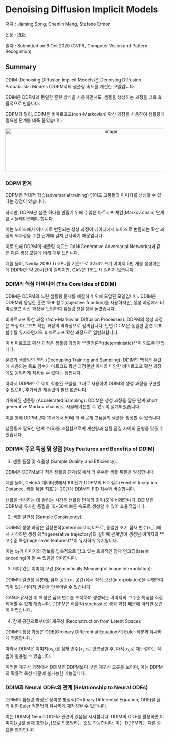 # Denoising Diffusion Implicit Models

저자 : Jiaming Song, Chenlin Meng, Stefano Ermon

논문 : [PDF](https://arxiv.org/pdf/2010.02502)

일자 : Submitted on 6 Oct 2020  (CVPR, Computer Vision and Pattern Recognition)

## Summary

DDIM (Denoising Diffusion Implicit Models)은 Denoising Diffusion Probabilistic Models (DDPMs)의 샘플링 속도를 개선한 모델입니다. 

DDIM은 DDPM과 동일한 훈련 방식을 사용하면서도, 샘플을 생성하는 과정을 더욱 효율적으로 만듭니다. 

DDPM과 달리, DDIM은 비마르코프(non-Markovian) 확산 과정을 사용하여 샘플링에 필요한 단계를 대폭 줄였습니다

<p align="center">
<img width="653" height="139" alt="image" src="https://github.com/user-attachments/assets/bd4fc49f-f068-4d6c-b6d6-316d3b6c5a31" />
</p> 



### DDPM 한계
DDPM은 적대적 학습(adversarial training) 없이도 고품질의 이미지를 생성할 수 있다는 장점이 있습니다. 

하지만, DDPM은 샘플 하나를 만들기 위해 수많은 마르코프 체인(Markov chain) 단계를 시뮬레이션해야 합니다. 

이는 노이즈에서 이미지로 변환되는 생성 과정이 데이터에서 노이즈로 변환되는 확산 과정의 역과정을 수천 단계에 걸쳐 근사하기 때문입니다. 

이로 인해 DDPM의 샘플링 속도는 GAN(Generative Adversarial Networks)과 같은 다른 생성 모델에 비해 매우 느립니다. 

예를 들어, Nvidia 2080 Ti GPU를 기준으로 32x32 크기 이미지 5만 개를 생성하는 데 DDPM은 약 20시간이 걸리지만, GAN은 1분도 채 걸리지 않습니다.

### DDIM의 핵심 아이디어 (The Core Idea of DDIM)

DDIM은 DDPM의 느린 샘플링 문제를 해결하기 위해 도입된 모델입니다. DDIM은 DDPM과 동일한 훈련 목표 함수(objective function)를 사용하지만, 생성 과정에서 비마르코프 확산 과정을 도입하여 샘플링 효율성을 높였습니다.

비마르코프 확산 과정 (Non-Markovian Diffusion Processes): DDPM의 생성 과정은 특정 마르코프 확산 과정의 역과정으로 정의됩니다. 반면 DDIM은 동일한 훈련 목표 함수를 유지하면서도 비마르코프 확산 과정으로 일반화합니다. 

이 비마르코프 확산 과정은 샘플링 과정이 **결정론적(deterministic)**이 되도록 만듭니다.


훈련과 샘플링의 분리 (Decoupling Training and Sampling): DDIM의 핵심은 훈련에 사용되는 목표 함수가 마르코프 확산 과정뿐만 아니라 다양한 비마르코프 확산 과정에도 동일하게 적용될 수 있다는 점입니다. 

따라서 DDPM으로 이미 학습된 모델을 그대로 사용하여 DDIM의 생성 과정을 구현할 수 있으며, 추가적인 재훈련이 필요 없습니다.

가속화된 샘플링 (Accelerated Sampling): DDIM은 생성 과정을 짧은 단계(short generative Markov chains)로 시뮬레이션할 수 있도록 설계되었습니다. 

이를 통해 DDPM보다 10배에서 50배 더 빠르게 고품질의 샘플을 생성할 수 있습니다. 

샘플링에 필요한 단계 수(S)를 조절함으로써 계산량과 샘플 품질 사이의 균형을 맞출 수 있습니다.


### DDIM의 주요 특징 및 장점 (Key Features and Benefits of DDIM)
1. 샘플 품질 및 효율성 (Sample Quality and Efficiency):

DDIM은 DDPM보다 적은 샘플링 단계(S)에서 더 우수한 샘플 품질을 달성합니다.


예를 들어, CelebA 데이터셋에서 100단계 DDPM의 FID 점수(Fréchet Inception Distance, 샘플 품질 지표)는 20단계 DDIM의 FID 점수와 비슷합니다.

샘플을 생성하는 데 걸리는 시간은 샘플링 단계의 길이(S)에 비례합니다. DDIM은 DDPM과 유사한 품질을 10~50배 빠른 속도로 생성할 수 있어 효율적입니다.

2. 샘플 일관성 (Sample Consistency):

DDIM의 생성 과정은 결정론적(deterministic)이므로, 동일한 초기 잠재 변수(x_T)에서 시작하면 생성 궤적(generative trajectory)의 길이에 관계없이 생성된 이미지의 **고수준 특징(high-level features)**이 유사하게 유지됩니다.


이는 $x_T$가 이미지의 정보를 압축적으로 담고 있는 효과적인 잠재 인코딩(latent encoding)이 될 수 있음을 의미합니다.

3. 의미 있는 이미지 보간 (Semantically Meaningful Image Interpolation):

DDIM의 일관성 덕분에, 잠재 공간($x_T$ 공간)에서 직접 보간(interpolation)을 수행하여 의미 있는 이미지 변환을 만들어낼 수 있습니다.

GAN과 유사한 이 특성은 잠재 변수를 조작하여 생성되는 이미지의 고수준 특징을 직접 제어할 수 있게 해줍니다. DDPM은 확률적(stochastic) 생성 과정 때문에 이러한 보간이 어렵습니다.

4. 잠재 공간으로부터의 재구성 (Reconstruction from Latent Space):

DDIM의 생성 과정은 ODE(Ordinary Differential Equation)의 Euler 적분과 유사하게 작동합니다.

따라서 DDIM은 이미지($x_0$)를 잠재 변수($x_T$)로 인코딩한 후, 다시 $x_0$로 재구성하는 작업에 활용될 수 있습니다.

이러한 재구성 과정에서 DDIM은 DDPM보다 낮은 재구성 오류를 보이며, 이는 DDPM의 확률적 특성 때문에 불가능한 기능입니다.

### DDIM과 Neural ODEs의 관계 (Relationship to Neural ODEs)

DDIM의 샘플링 과정은 상미분 방정식(Ordinary Differential Equation, ODE)을 풀기 위한 Euler 적분법과 유사하게 재작성될 수 있습니다.

이는 DDIM이 Neural ODE와 관련이 있음을 시사합니다. DDIM의 ODE를 활용하면 이미지($x_0$)를 잠재 표현($x_T$)으로 인코딩하는 것도 가능합니다. 이는 DDPM과는 다른 중요한 특징입니다
